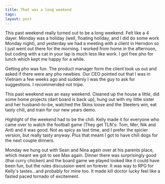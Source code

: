 ```yaml
---
title: That was a long weekend
tags: 
layout: post
---
```

This past weekend really turned out to be a long weekend.  Felt like a 4 dayer.  Monday was a holiday (well, floating holiday, and I did do some work Monday night), and yesterday we had a meeting with a client in Herndon so I just went out there for the morning. I worked from home in the afternoon, but coding with a cat in your lap is much less like work.  I got free pho for lunch which kept me happy for a while.  



Getting pho was fun.  The product manager form the client took us out and asked if there were any pho newbies.  Our CEO pointed out that I was in Vietnam a few weeks ago and suddenly I was the guy to ask for suggestions.  I recommended not tripe.



This past weekend was an easy weekend.  Cleaned up the house a little, did some home projects (dart board is back up), hung out with my little sister and her husband-to-be, watched the Skins loose and the Steelers win, eat tasty chili, and train for our new years demo.   



Highlight of the weekend had to be the chili.  Kelly made it for everyone who came over to watch the football game (They get TLN's: Tom, Mer, Nik and Ant) and it was good.  Not as spicy as last time, and I prefer the spicier version, but really tasty anyway.  Plus that meant I got to have chili dogs for the next couple dinners.  



Monday we hung out with Sean and Nina again over at his parents place, which meant we got to see Max again.  Dinner there was surprisingly good (thai curry chicken) and the board game we played looked like it could have been fun, but the rules discussion went on forever. It was way to RPG for Kelly's tastes...and probably for mine too. It made kill doctor lucky feel like a fasted paced tornado of excitement.
